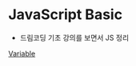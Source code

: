 # JavaScript Basic

- 드림코딩 기초 강의를 보면서 JS 정리

[Variable](https://github.com/haneulji1107/javascript-basic/blob/master/variable.js)
